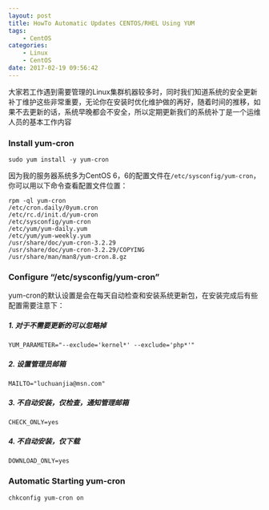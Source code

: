 ```yaml
---
layout: post
title: HowTo Automatic Updates CENTOS/RHEL Using YUM
tags: 
    - CentOS
categories: 
    - Linux
    - CentOS
date: 2017-02-19 09:56:42
---
```


大家若工作遇到需要管理的Linux集群机器较多时，同时我们知道系统的安全更新补丁维护这些非常重要，无论你在安装时优化维护做的再好，随着时间的推移，如果不去更新的话，系统早晚都会不安全，所以定期更新我们的系统补丁是一个运维人员的基本工作内容

### Install yum-cron

```
sudo yum install -y yum-cron
```

因为我的服务器系统多为CentOS 6，6的配置文件在<code>/etc/sysconfig/yum-cron</code>，你可以用以下命令查看配置文件位置：

```
rpm -ql yum-cron
/etc/cron.daily/0yum.cron
/etc/rc.d/init.d/yum-cron
/etc/sysconfig/yum-cron
/etc/yum/yum-daily.yum
/etc/yum/yum-weekly.yum
/usr/share/doc/yum-cron-3.2.29
/usr/share/doc/yum-cron-3.2.29/COPYING
/usr/share/man/man8/yum-cron.8.gz
```

### Configure “/etc/sysconfig/yum-cron”

yum-cron的默认设置是会在每天自动检查和安装系统更新包，在安装完成后有些配置需要注意下：

##### 1. 对于不需要更新的可以忽略掉

```
YUM_PARAMETER="--exclude='kernel*' --exclude='php*'"
```

##### 2. 设置管理员邮箱

```
MAILTO="luchuanjia@msn.com"
```

##### 3. 不自动安装，仅检查，通知管理邮箱

```
CHECK_ONLY=yes
```

##### 4. 不自动安装，仅下载

```
DOWNLOAD_ONLY=yes
```

### Automatic Starting yum-cron

```
chkconfig yum-cron on
```
